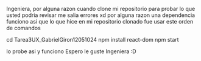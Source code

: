 Ingeniera, por alguna razon cuando clone mi repositorio para probar lo que usted podria revisar me salia errores xd
por alguna razon una dependencia funciono asi que lo que hice en mi repositorio clonado fue usar este orden de comandos

cd Tarea3UX_GabrielGiron12051024
npm install react-dom
npm start

lo probe asi y funciono
Espero le guste Ingeniera :D